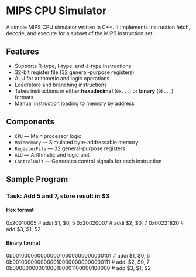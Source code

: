# MIPS CPU Simulator

A simple MIPS CPU simulator written in C++. It implements instruction fetch, decode, and execute for a subset of the MIPS instruction set.

## Features

- Supports R-type, I-type, and J-type instructions
- 32-bit register file (32 general-purpose registers)
- ALU for arithmetic and logic operations
- Load/store and branching instructions
- Takes instructions in either **hexadecimal** (`0x...`) or **binary** (`0b...`) formats
- Manual instruction loading to memory by address

## Components

- `CPU` — Main processor logic
- `MainMemory` — Simulated byte-addressable memory
- `RegisterFile` — 32 general-purpose registers
- `ALU` — Arithmetic and logic unit
- `ControlUnit` — Generates control signals for each instruction

## Sample Program

### Task: Add 5 and 7, store result in $3

#### Hex format

0x20010005 # addi $1, $0, 5
0x20020007 # addi $2, $0, 7
0x00221820 # add $3, $1, $2


#### Binary format

0b00100000000000010000000000000101 # addi $1, $0, 5
0b00100000000000100000000000000111 # addi $2, $0, 7
0b00000000001000100001100000100000 # add $3, $1, $2
